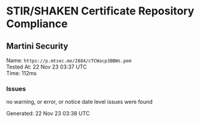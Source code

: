 # STIR/SHAKEN Certificate Repository Compliance

## Martini Security

Name: `https://p.mtsec.me/2884/cTCWacp3BBWs.pem`\
Tested At: 22 Nov 23 03:37 UTC\
Time: 112ms

### Issues

no warning, or error, or notice date level issues were found

Generated: 22 Nov 23 03:38 UTC